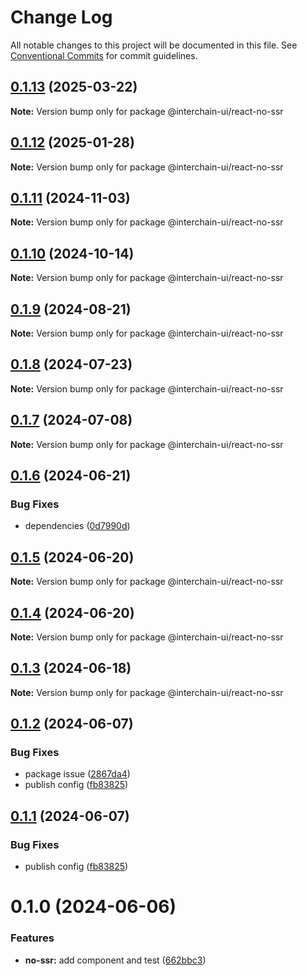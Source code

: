 # Change Log

All notable changes to this project will be documented in this file.
See [Conventional Commits](https://conventionalcommits.org) for commit guidelines.

## [0.1.13](https://github.com/hyperweb-io/interchain-ui/compare/@interchain-ui/react-no-ssr@0.1.12...@interchain-ui/react-no-ssr@0.1.13) (2025-03-22)

**Note:** Version bump only for package @interchain-ui/react-no-ssr

## [0.1.12](https://github.com/hyperweb-io/interchain-ui/compare/@interchain-ui/react-no-ssr@0.1.11...@interchain-ui/react-no-ssr@0.1.12) (2025-01-28)

**Note:** Version bump only for package @interchain-ui/react-no-ssr

## [0.1.11](https://github.com/hyperweb-io/interchain-ui/compare/@interchain-ui/react-no-ssr@0.1.10...@interchain-ui/react-no-ssr@0.1.11) (2024-11-03)

**Note:** Version bump only for package @interchain-ui/react-no-ssr

## [0.1.10](https://github.com/hyperweb-io/interchain-ui/compare/@interchain-ui/react-no-ssr@0.1.9...@interchain-ui/react-no-ssr@0.1.10) (2024-10-14)

**Note:** Version bump only for package @interchain-ui/react-no-ssr

## [0.1.9](https://github.com/hyperweb-io/interchain-ui/compare/@interchain-ui/react-no-ssr@0.1.8...@interchain-ui/react-no-ssr@0.1.9) (2024-08-21)

**Note:** Version bump only for package @interchain-ui/react-no-ssr

## [0.1.8](https://github.com/hyperweb-io/interchain-ui/compare/@interchain-ui/react-no-ssr@0.1.7...@interchain-ui/react-no-ssr@0.1.8) (2024-07-23)

**Note:** Version bump only for package @interchain-ui/react-no-ssr

## [0.1.7](https://github.com/hyperweb-io/interchain-ui/compare/@interchain-ui/react-no-ssr@0.1.6...@interchain-ui/react-no-ssr@0.1.7) (2024-07-08)

**Note:** Version bump only for package @interchain-ui/react-no-ssr

## [0.1.6](https://github.com/hyperweb-io/interchain-ui/compare/@interchain-ui/react-no-ssr@0.1.5...@interchain-ui/react-no-ssr@0.1.6) (2024-06-21)

### Bug Fixes

- dependencies ([0d7990d](https://github.com/hyperweb-io/interchain-ui/commit/0d7990d14445fa597fde0c3637b733b04c23a128))

## [0.1.5](https://github.com/hyperweb-io/interchain-ui/compare/@interchain-ui/react-no-ssr@0.1.4...@interchain-ui/react-no-ssr@0.1.5) (2024-06-20)

**Note:** Version bump only for package @interchain-ui/react-no-ssr

## [0.1.4](https://github.com/hyperweb-io/interchain-ui/compare/@interchain-ui/react-no-ssr@0.1.3...@interchain-ui/react-no-ssr@0.1.4) (2024-06-20)

**Note:** Version bump only for package @interchain-ui/react-no-ssr

## [0.1.3](https://github.com/hyperweb-io/interchain-ui/compare/@interchain-ui/react-no-ssr@0.1.2...@interchain-ui/react-no-ssr@0.1.3) (2024-06-18)

**Note:** Version bump only for package @interchain-ui/react-no-ssr

## [0.1.2](https://github.com/hyperweb-io/interchain-ui/compare/@interchain-ui/react-no-ssr@0.1.0...@interchain-ui/react-no-ssr@0.1.2) (2024-06-07)

### Bug Fixes

- package issue ([2867da4](https://github.com/hyperweb-io/interchain-ui/commit/2867da41a7574c98ca60a413abee2d13cbea41fa))
- publish config ([fb83825](https://github.com/hyperweb-io/interchain-ui/commit/fb83825d4567f97ecef00d524786027a28d4696e))

## [0.1.1](https://github.com/hyperweb-io/interchain-ui/compare/@interchain-ui/react-no-ssr@0.1.0...@interchain-ui/react-no-ssr@0.1.1) (2024-06-07)

### Bug Fixes

- publish config ([fb83825](https://github.com/hyperweb-io/interchain-ui/commit/fb83825d4567f97ecef00d524786027a28d4696e))

# 0.1.0 (2024-06-06)

### Features

- **no-ssr:** add component and test ([662bbc3](https://github.com/hyperweb-io/interchain-ui/commit/662bbc3e6d52862bebd3703f821e416b39110964))
